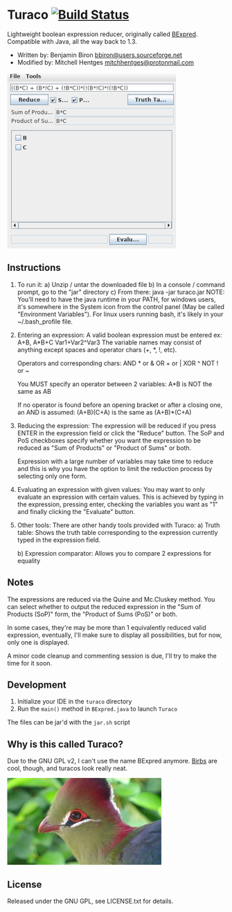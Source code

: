 # Turaco [![Build Status](https://travis-ci.org/mitchhentges/turaco.svg?branch=master)](https://travis-ci.org/mitchhentges/turaco/)

Lightweight boolean expression reducer, originally called [BExpred](https://sourceforge.net/projects/bexpred/).
Compatible with Java, all the way back to 1.3.

* Written by: Benjamin Biron bbiron@users.sourceforge.net
* Modified by: Mitchell Hentges mitchhentges@protonmail.com

![](doc-resources/screenshot.png)

## Instructions

1) To run it:
	a) Unzip / untar the downloaded file
	b) In a console / command prompt, go to the "jar" directory
	c) From there: java -jar turaco.jar
	NOTE: You'll need to have the java runtime in your PATH, for windows
	users, it's somewhere in the System icon from the control panel (May be
	called "Environment Variables"). For linux users running bash, it's
	likely in your ~/.bash_profile file.
	
2) Entering an expression:
	A valid boolean expression must be entered ex: A+B, A*B+C Var1+Var2^Var3
	The variable names may consist of anything except spaces and operator
	chars (+, *, !, etc).

	Operators and corresponding chars:
		AND	* or &
		OR	+ or |
		XOR	^
		NOT	! or ~

	You MUST specify an operator between 2 variables:
		A*B is NOT the same as AB

	If no operator is found before an opening bracket or after a closing
	one, an AND is assumed:
		(A+B)(C+A) is the same as (A+B)*(C+A)

3) Reducing the expression:
	The expression will be reduced if you press ENTER in the expression
	field or click the "Reduce" button. The SoP and PoS checkboxes specify
	whether you want the expression to be reduced as "Sum of Products" or
	"Product of Sums" or both.
	
	Expression with a large number of variables may take time to reduce and
	this is why you have the option to limit the reduction process by
	selecting only one form.

4) Evaluating an expression with given values:
	You may want to only evaluate an expression with certain values. This is
	achieved by typing in the expression, pressing enter, checking the
	variables you want as "1" and finally clicking the "Evaluate" button.

5) Other tools:
	There are other handy tools provided with Turaco:
	a) Truth table:
		Shows the truth table corresponding to the expression currently
		typed in the expression field.
		
	b) Expression comparator:
		Allows you to compare 2 expressions for equality

## Notes

The expressions are reduced via the Quine and Mc.Cluskey method. You can select
whether to output the reduced expression in the "Sum of Products (SoP)" form, the
"Product of Sums (PoS)" or both.

In some cases, they're may be more than 1 equivalently reduced valid expression,
eventually, I'll make sure to display all possibilities, but for now, only one
is displayed.

A minor code cleanup and commenting session is due, I'll try to make the time
for it soon.

## Development

1. Initialize your IDE in the `turaco` directory
2. Run the `main()` method in `BExpred.java` to launch `Turaco`

The files can be jar'd with the `jar.sh` script

## Why is this called Turaco?

Due to the GNU GPL v2, I can't use the name BExpred anymore. [Birbs](http://birdcheese.tumblr.com/)
are cool, though, and turacos look really neat.

![](doc-resources/turaco.jpg)

## License

Released under the GNU GPL, see LICENSE.txt for details.

